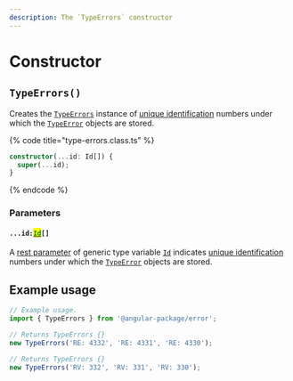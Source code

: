 ```yaml
---
description: The `TypeErrors` constructor
---
```


# Constructor

## `TypeErrors()`

Creates the [`TypeErrors`](broken-reference) instance of [unique identification](../getting-started/basic-concepts.md#unique-identification) numbers under which the [`TypeError`](broken-reference) objects are stored.

{% code title="type-errors.class.ts" %}
```typescript
constructor(...id: Id[]) {
  super(...id);
}
```
{% endcode %}

### Parameters

#### `...id:`[<mark style="color:green;">`Id`</mark>](../rangeerrors/generic-type-variables.md#wrap-opening)`[]`

A [rest parameter](https://developer.mozilla.org/en-US/docs/Web/JavaScript/Reference/Functions/rest\_parameters) of generic type variable [`Id`](../rangeerrors/generic-type-variables.md#wrap-opening) indicates [unique identification](../getting-started/basic-concepts.md#unique-identification) numbers under which the [`TypeError`](broken-reference) objects are stored.

## Example usage

```typescript
// Example usage.
import { TypeErrors } from '@angular-package/error';

// Returns TypeErrors {}
new TypeErrors('RE: 4332', 'RE: 4331', 'RE: 4330');

// Returns TypeErrors {}
new TypeErrors('RV: 332', 'RV: 331', 'RV: 330');
```
